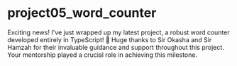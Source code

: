 # project05_word_counter
Exciting news! I've just wrapped up my latest project, a robust word counter developed entirely in TypeScript! 🎉  Huge thanks to Sir Okasha and Sir Hamzah for their invaluable guidance and support throughout this project. Your mentorship played a crucial role in achieving this milestone.
